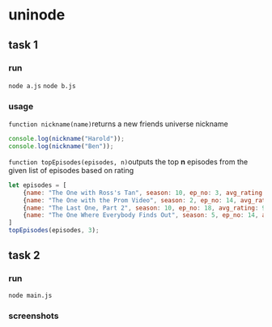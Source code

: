 # uninode
## task 1

### run
`node a.js`
`node b.js`

### usage
`function nickname(name)`returns a new friends universe nickname
```javascript
console.log(nickname("Harold"));
console.log(nickname("Ben"));
```

`function topEpisodes(episodes, n)`outputs the top **n** episodes from the given list of episodes based on rating
```javascript
let episodes = [
	{name: "The One with Ross's Tan", season: 10, ep_no: 3, avg_rating: 8.5},
	{name: "The One with the Prom Video", season: 2, ep_no: 14, avg_rating: 9.6},
	{name: "The Last One, Part 2", season: 10, ep_no: 18, avg_rating: 9.6},
	{name: "The One Where Everybody Finds Out", season: 5, ep_no: 14, avg_rating: 9.5 }
]
topEpisodes(episodes, 3);
```
## task 2

### run
`node main.js`

### screenshots
